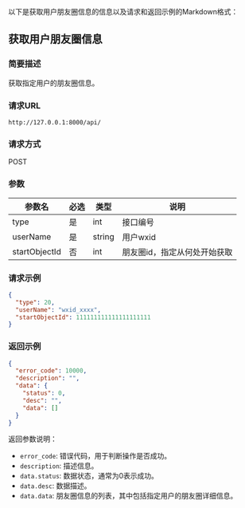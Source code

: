 以下是获取用户朋友圈信息的信息以及请求和返回示例的Markdown格式：

## 获取用户朋友圈信息

### 简要描述

获取指定用户的朋友圈信息。

### 请求URL

```
http://127.0.0.1:8000/api/
```

### 请求方式

POST

### 参数

| 参数名          | 必选 | 类型   | 说明                        |
| --------------- | ---- | ------ | --------------------------- |
| type            | 是   | int    | 接口编号                    |
| userName        | 是   | string | 用户wxid                   |
| startObjectId   | 否   | int    | 朋友圈id，指定从何处开始获取 |

### 请求示例

```json
{
  "type": 20,
  "userName": "wxid_xxxx",
  "startObjectId": 111111111111111111111
}
```

### 返回示例

```json
{
  "error_code": 10000,
  "description": "",
  "data": {
    "status": 0,
    "desc": "",
    "data": []
  }
}
```

返回参数说明：

- `error_code`: 错误代码，用于判断操作是否成功。
- `description`: 描述信息。
- `data.status`: 数据状态，通常为0表示成功。
- `data.desc`: 数据描述。
- `data.data`: 朋友圈信息的列表，其中包括指定用户的朋友圈详细信息。